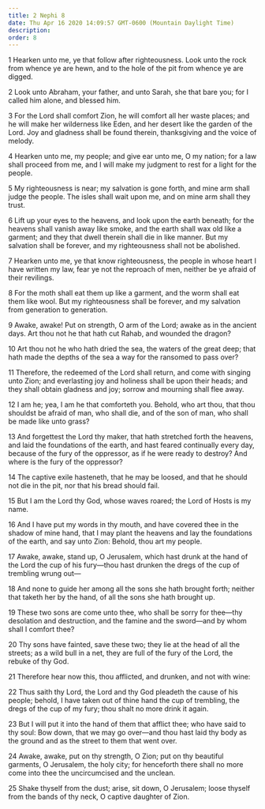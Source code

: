 ```yaml
---
title: 2 Nephi 8
date: Thu Apr 16 2020 14:09:57 GMT-0600 (Mountain Daylight Time)
description: 
order: 8
---
```


<p>
  1 Hearken unto me, ye that follow after righteousness. Look unto the rock from
  whence ye are hewn, and to the hole of the pit from whence ye are digged.
</p>
<p>
  2 Look unto Abraham, your father, and unto Sarah, she that bare you; for I
  called him alone, and blessed him.
</p>
<p>
  3 For the Lord shall comfort Zion, he will comfort all her waste places; and
  he will make her wilderness like Eden, and her desert like the garden of the
  Lord. Joy and gladness shall be found therein, thanksgiving and the voice of
  melody.
</p>
<p>
  4 Hearken unto me, my people; and give ear unto me, O my nation; for a law
  shall proceed from me, and I will make my judgment to rest for a light for the
  people.
</p>
<p>
  5 My righteousness is near; my salvation is gone forth, and mine arm shall
  judge the people. The isles shall wait upon me, and on mine arm shall they
  trust.
</p>
<p>
  6 Lift up your eyes to the heavens, and look upon the earth beneath; for the
  heavens shall vanish away like smoke, and the earth shall wax old like a
  garment; and they that dwell therein shall die in like manner. But my
  salvation shall be forever, and my righteousness shall not be abolished.
</p>
<p>
  7 Hearken unto me, ye that know righteousness, the people in whose heart I
  have written my law, fear ye not the reproach of men, neither be ye afraid of
  their revilings.
</p>
<p>
  8 For the moth shall eat them up like a garment, and the worm shall eat them
  like wool. But my righteousness shall be forever, and my salvation from
  generation to generation.
</p>
<p>
  9 Awake, awake! Put on strength, O arm of the Lord; awake as in the ancient
  days. Art thou not he that hath cut Rahab, and wounded the dragon?
</p>
<p>
  10 Art thou not he who hath dried the sea, the waters of the great deep; that
  hath made the depths of the sea a way for the ransomed to pass over?
</p>
<p>
  11 Therefore, the redeemed of the Lord shall return, and come with singing
  unto Zion; and everlasting joy and holiness shall be upon their heads; and
  they shall obtain gladness and joy; sorrow and mourning shall flee away.
</p>
<p>
  12 I am he; yea, I am he that comforteth you. Behold, who art thou, that thou
  shouldst be afraid of man, who shall die, and of the son of man, who shall be
  made like unto grass?
</p>
<p>
  13 And forgettest the Lord thy maker, that hath stretched forth the heavens,
  and laid the foundations of the earth, and hast feared continually every day,
  because of the fury of the oppressor, as if he were ready to destroy? And
  where is the fury of the oppressor?
</p>
<p>
  14 The captive exile hasteneth, that he may be loosed, and that he should not
  die in the pit, nor that his bread should fail.
</p>
<p>
  15 But I am the Lord thy God, whose waves roared; the Lord of Hosts is my
  name.
</p>
<p>
  16 And I have put my words in thy mouth, and have covered thee in the shadow
  of mine hand, that I may plant the heavens and lay the foundations of the
  earth, and say unto Zion: Behold, thou art my people.
</p>
<p>
  17 Awake, awake, stand up, O Jerusalem, which hast drunk at the hand of the
  Lord the cup of his fury&#x2014;thou hast drunken the dregs of the cup of
  trembling wrung out&#x2014;
</p>
<p>
  18 And none to guide her among all the sons she hath brought forth; neither
  that taketh her by the hand, of all the sons she hath brought up.
</p>
<p>
  19 These two sons are come unto thee, who shall be sorry for thee&#x2014;thy
  desolation and destruction, and the famine and the sword&#x2014;and by whom
  shall I comfort thee?
</p>
<p>
  20 Thy sons have fainted, save these two; they lie at the head of all the
  streets; as a wild bull in a net, they are full of the fury of the Lord, the
  rebuke of thy God.
</p>
<p>
  21 Therefore hear now this, thou afflicted, and drunken, and not with wine:
</p>
<p>
  22 Thus saith thy Lord, the Lord and thy God pleadeth the cause of his people;
  behold, I have taken out of thine hand the cup of trembling, the dregs of the
  cup of my fury; thou shalt no more drink it again.
</p>
<p>
  23 But I will put it into the hand of them that afflict thee; who have said to
  thy soul: Bow down, that we may go over&#x2014;and thou hast laid thy body as
  the ground and as the street to them that went over.
</p>
<p>
  24 Awake, awake, put on thy strength, O Zion; put on thy beautiful garments, O
  Jerusalem, the holy city; for henceforth there shall no more come into thee
  the uncircumcised and the unclean.
</p>
<p>
  25 Shake thyself from the dust; arise, sit down, O Jerusalem; loose thyself
  from the bands of thy neck, O captive daughter of Zion.
</p>
